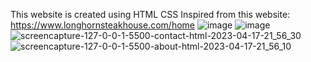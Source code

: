 This website is created using HTML CSS
Inspired from this website: https://www.longhornsteakhouse.com/home
![image](https://user-images.githubusercontent.com/49605916/232549892-15d18c25-c5b4-4f34-8cfe-551ca920d402.png)
![image](https://user-images.githubusercontent.com/49605916/232549986-d7806a4d-7f51-424c-b681-7c6bb034d615.png)
![screencapture-127-0-0-1-5500-contact-html-2023-04-17-21_56_30](https://user-images.githubusercontent.com/49605916/232550188-19b4218e-41b7-42ce-99dc-5579973023a4.png)
![screencapture-127-0-0-1-5500-about-html-2023-04-17-21_56_10](https://user-images.githubusercontent.com/49605916/232550198-f668683d-e0af-4a05-a210-497d79c1df84.png)
